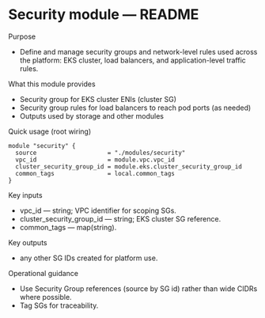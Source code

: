 # Security module — README

Purpose
- Define and manage security groups and network-level rules used across the platform: EKS cluster, load balancers, and application-level traffic rules.

What this module provides
- Security group for EKS cluster ENIs (cluster SG)
- Security group rules for load balancers to reach pod ports (as needed)
- Outputs used by storage and other modules

Quick usage (root wiring)
```hcl
module "security" {
  source                    = "./modules/security"
  vpc_id                    = module.vpc.vpc_id
  cluster_security_group_id = module.eks.cluster_security_group_id
  common_tags               = local.common_tags
}
```

Key inputs
- vpc_id — string; VPC identifier for scoping SGs.
- cluster_security_group_id — string; EKS cluster SG reference.
- common_tags — map(string).

Key outputs
- any other SG IDs created for platform use.

Operational guidance
- Use Security Group references (source by SG id) rather than wide CIDRs where possible.
- Tag SGs for traceability.
